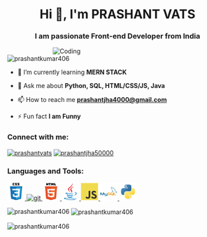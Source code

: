 <h1 align="center">Hi 👋, I'm PRASHANT VATS</h1>
<h3 align="center">I am passionate Front-end Developer from India</h3>

<img width="400" align="right" src="https://i.pinimg.com/originals/54/e3/7d/54e37d8074ebcde1d96c77d7b2a7f310.gif" alt="Coding">

<p align="left"> <img src="https://komarev.com/ghpvc/?username=prashantkumar406&label=Profile%20views&color=0e75b6&style=flat" alt="prashantkumar406" /> </p>

- 🌱 I’m currently learning **MERN STACK**

- 💬 Ask me about **Python, SQL, HTML/CSS/JS, Java**

- 📫 How to reach me **prashantjha4000@gmail.com**

- ⚡ Fun fact **I am Funny**

<h3 align="left">Connect with me:</h3>
<p align="left">
<a href="https://fb.com/prashantvats" target="blank"><img align="center" src="https://raw.githubusercontent.com/rahuldkjain/github-profile-readme-generator/master/src/images/icons/Social/facebook.svg" alt="prashantvats" height="30" width="40" /></a>
<a href="https://instagram.com/prashantjha50000" target="blank"><img align="center" src="https://raw.githubusercontent.com/rahuldkjain/github-profile-readme-generator/master/src/images/icons/Social/instagram.svg" alt="prashantjha50000" height="30" width="40" /></a>
</p>

<h3 align="left">Languages and Tools:</h3>
<p align="left"> <a href="https://www.w3schools.com/css/" target="_blank" rel="noreferrer"> <img src="https://raw.githubusercontent.com/devicons/devicon/master/icons/css3/css3-original-wordmark.svg" alt="css3" width="40" height="40"/> </a> <a href="https://git-scm.com/" target="_blank" rel="noreferrer"> <img src="https://www.vectorlogo.zone/logos/git-scm/git-scm-icon.svg" alt="git" width="40" height="40"/> </a> <a href="https://www.w3.org/html/" target="_blank" rel="noreferrer"> <img src="https://raw.githubusercontent.com/devicons/devicon/master/icons/html5/html5-original-wordmark.svg" alt="html5" width="40" height="40"/> </a> <a href="https://www.java.com" target="_blank" rel="noreferrer"> <img src="https://raw.githubusercontent.com/devicons/devicon/master/icons/java/java-original.svg" alt="java" width="40" height="40"/> </a> <a href="https://developer.mozilla.org/en-US/docs/Web/JavaScript" target="_blank" rel="noreferrer"> <img src="https://raw.githubusercontent.com/devicons/devicon/master/icons/javascript/javascript-original.svg" alt="javascript" width="40" height="40"/> </a> <a href="https://www.mysql.com/" target="_blank" rel="noreferrer"> <img src="https://raw.githubusercontent.com/devicons/devicon/master/icons/mysql/mysql-original-wordmark.svg" alt="mysql" width="40" height="40"/> </a> <a href="https://www.python.org" target="_blank" rel="noreferrer"> <img src="https://raw.githubusercontent.com/devicons/devicon/master/icons/python/python-original.svg" alt="python" width="40" height="40"/> </a> </p>

<p><img align="left" src="https://github-readme-stats.vercel.app/api/top-langs?username=prashantkumar406&show_icons=true&locale=en&layout=compact" alt="prashantkumar406" /></p>

<p>&nbsp;<img align="center" src="https://github-readme-stats.vercel.app/api?username=prashantkumar406&show_icons=true&locale=en" alt="prashantkumar406" /></p>

<p><img align="center" src="https://github-readme-streak-stats.herokuapp.com/?user=prashantkumar406&" alt="prashantkumar406" /></p>

